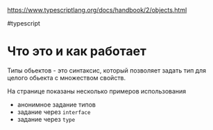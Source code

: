 https://www.typescriptlang.org/docs/handbook/2/objects.html

#typescript

# Что это и как работает

Типы обьектов - это синтаксис, который позволяет задать тип для целого обьекта с множеством свойств.

На странице показаны несколько примеров использования
- анонимное задание типов
- задание через `interface`
- задание через `type`


